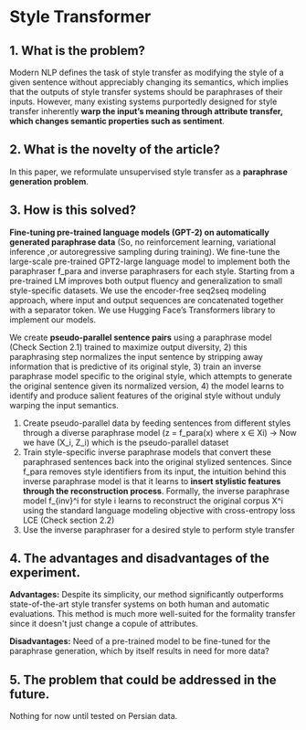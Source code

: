 # Style Transformer

## 1. What is the problem?
Modern NLP defines the task of style transfer as modifying the style of a given sentence without appreciably changing its semantics, which implies that the outputs of style transfer systems should be paraphrases of their inputs. 
 However, many existing systems purportedly designed for style transfer inherently **warp the input’s meaning through attribute transfer, which changes semantic properties such as sentiment**.

## 2. What is the novelty of the article?
In this paper, we reformulate unsupervised style transfer as a **paraphrase generation problem**.

## 3. How is this solved?
**Fine-tuning pre-trained language models (GPT-2) on automatically generated paraphrase data** (So, no reinforcement learning, variational inference ,or autoregressive sampling during training). 
We fine-tune the large-scale pre-trained GPT2-large language model to implement both the paraphraser f_para and inverse paraphrasers for each style. Starting from a pre-trained LM improves both output fluency and generalization to small style-specific datasets. We use the encoder-free seq2seq modeling approach, where input and output sequences are concatenated together with a separator token. We use Hugging Face’s Transformers library to implement our models.

We create **pseudo-parallel sentence pairs** using a paraphrase model (Check Section 2.1) trained to maximize output diversity, 2) this paraphrasing step normalizes the input sentence by stripping away information that is predictive of its original style, 3) train an inverse paraphrase model specific to the original style, which attempts to generate the original sentence given its normalized version, 4) the model learns to identify and produce salient features of the original style without unduly warping the input semantics.


1. Create pseudo-parallel data by feeding sentences from different styles through a diverse paraphrase model (z = f_para(x) where x ∈ Xi) -> Now we have (X_i, Z_i) which is the pseudo-parallel dataset
2. Train style-specific inverse paraphrase models that convert these paraphrased sentences back into the original stylized sentences. Since f_para removes style identifiers from its input, the intuition behind this inverse paraphrase model is that it learns to **insert stylistic features through the reconstruction process**. Formally, the inverse paraphrase model f_{inv}^i for style i learns to reconstruct the original corpus X^i using the standard language modeling objective with cross-entropy loss LCE (Check section 2.2)
3. Use the inverse paraphraser for a desired style to perform style transfer

## 4. The advantages and disadvantages of the experiment.
**Advantages:**
Despite its simplicity, our method significantly outperforms state-of-the-art style transfer systems on both human and automatic evaluations.
This method is much more well-suited for the formality transfer since it doesn't just change a copule of attributes.

**Disadvantages:**
Need of a pre-trained model to be fine-tuned for the paraphrase generation, which by itself results in need for more data?

## 5. The problem that could be addressed in the future.
Nothing for now until tested on Persian data. 